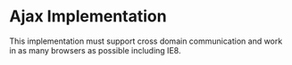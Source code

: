# Ajax Implementation

This implementation must support cross domain communication and work in as many browsers as possible including IE8.
